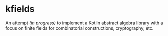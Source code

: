# kfields

An attempt _(in progress)_ to implement a Kotlin abstract algebra library with a focus on finite fields for
combinatorial constructions, cryptography, etc.
